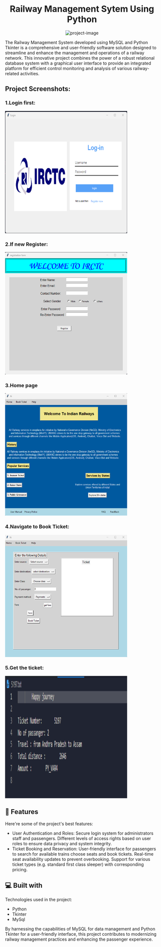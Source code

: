 <h1 align="center" id="title">Railway Management Sytem Using Python</h1>

<p align="center"><img src="https://socialify.git.ci/Sandip123samanta/Railway-Manegement-System-using-Tkinter-and-mySql/image?description=1&amp;descriptionEditable=The%20Railway%20Management%20System%20developed%20using%20MySQL%20and%20Python%20Tkinter%20is%20a%20comprehensive%20and%20user-friendly%20software%20solution.&amp;font=Bitter&amp;forks=1&amp;language=1&amp;logo=https%3A%2F%2Fo.remove.bg%2Fdownloads%2Ffcd6369a-d339-4825-a115-a2931eba8a0a%2FMysql-python-removebg-preview.png&amp;name=1&amp;owner=1&amp;stargazers=1&amp;theme=Light" alt="project-image"></p>

<p id="description">The Railway Management System developed using MySQL and Python Tkinter is a comprehensive and user-friendly software solution designed to streamline and enhance the management and operations of a railway network. This innovative project combines the power of a robust relational database system with a graphical user interface to provide an integrated platform for efficient control monitoring and analysis of various railway-related activities.</p>

<h2>Project Screenshots:</h2>
<h3>1.Login first: </h3>
<img src="https://github.com/Sandip123samanta/Railway-Manegement-System-using-Tkinter-and-mySql/blob/master/railway%20image/login.png" alt="project-screenshot" width="400px" height="400px/">
<h3>2.If new Register: </h3>
<img src="https://github.com/Sandip123samanta/Railway-Manegement-System-using-Tkinter-and-mySql/blob/master/railway%20image/register.png" alt="project-screenshot" width="400px" height="400px/">
<h3>3.Home page </h3>
<img src="https://github.com/Sandip123samanta/Railway-Manegement-System-using-Tkinter-and-mySql/blob/master/railway%20image/home.png" alt="project-screenshot" width="400px" height="400px/">
<h3>4.Navigate to Book Ticket: </h3>
<img src="https://github.com/Sandip123samanta/Railway-Manegement-System-using-Tkinter-and-mySql/blob/master/railway%20image/book%20ticket.png" alt="project-screenshot" width="400px" height="400px/">
<h3>5.Get the ticket: </h3>
<img src="https://github.com/Sandip123samanta/Railway-Manegement-System-using-Tkinter-and-mySql/blob/master/railway%20image/ticket.png" alt="project-screenshot" width="400px" height="400px/">

  
  
<h2>🧐 Features</h2>

Here're some of the project's best features:

*   User Authentication and Roles: Secure login system for administrators staff and passengers. Different levels of access rights based on user roles to ensure data privacy and system integrity.
*   Ticket Booking and Reservation: User-friendly interface for passengers to search for available trains choose seats and book tickets. Real-time seat availability updates to prevent overbooking. Support for various ticket types (e.g. standard first class sleeper) with corresponding pricing.

  
  
<h2>💻 Built with</h2>

Technologies used in the project:

*   Python
*   Tkinter
*   MySql

<p>By harnessing the capabilities of MySQL for data management and Python Tkinter for a user-friendly interface, this project contributes to modernizing railway management practices and enhancing the passenger experience.</p>
